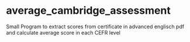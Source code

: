 # average_cambridge_assessment
Small Program to extract scores from certificate in advanced englisch pdf and calculate average score in each CEFR level
